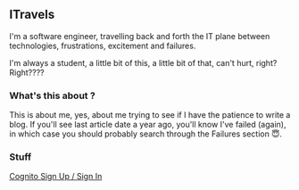 ## ITravels

I'm a software engineer, travelling back and forth the IT plane between technologies, frustrations, excitement and failures. 

I'm always a student, a little bit of this, a little bit of that, can't hurt, right? Right????

### What's this about ? 

This is about me, yes, about me trying to see if I have the patience to write a blog. If you'll see last article date a year ago, you'll know I've failed (again), in which case you should probably search through the Failures section :innocent:.


### Stuff
[Cognito Sign Up / Sign In](cognito_sign_up_sign_in.md)


